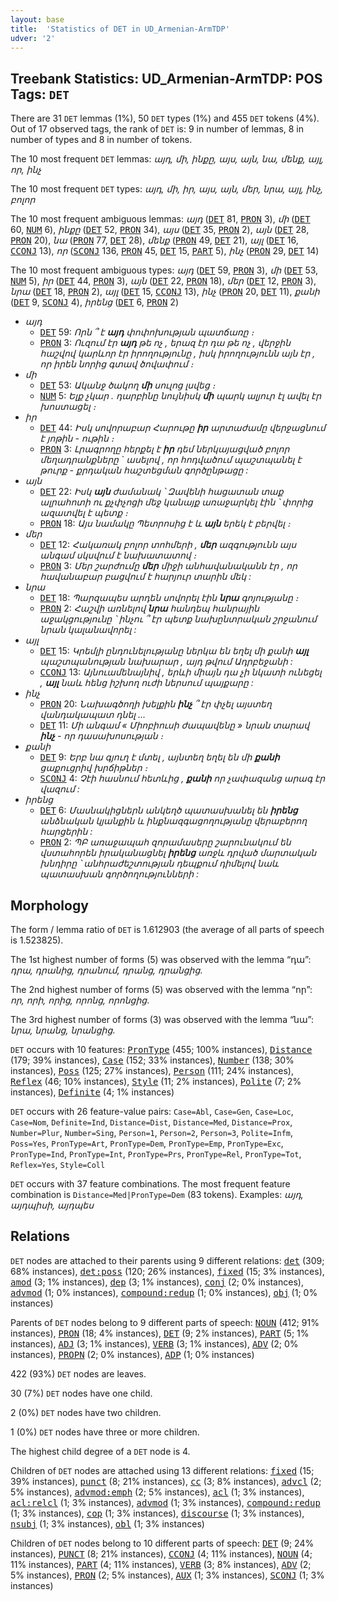 ```yaml
---
layout: base
title:  'Statistics of DET in UD_Armenian-ArmTDP'
udver: '2'
---
```


## Treebank Statistics: UD_Armenian-ArmTDP: POS Tags: `DET`

There are 31 `DET` lemmas (1%), 50 `DET` types (1%) and 455 `DET` tokens (4%).
Out of 17 observed tags, the rank of `DET` is: 9 in number of lemmas, 8 in number of types and 8 in number of tokens.

The 10 most frequent `DET` lemmas: <em>այդ, մի, ինքը, այս, այն, նա, մենք, այլ, որ, ինչ</em>

The 10 most frequent `DET` types:  <em>այդ, մի, իր, այս, այն, մեր, նրա, այլ, ինչ, բոլոր</em>

The 10 most frequent ambiguous lemmas: <em>այդ</em> (<tt><a href="hy_armtdp-pos-DET.html">DET</a></tt> 81, <tt><a href="hy_armtdp-pos-PRON.html">PRON</a></tt> 3), <em>մի</em> (<tt><a href="hy_armtdp-pos-DET.html">DET</a></tt> 60, <tt><a href="hy_armtdp-pos-NUM.html">NUM</a></tt> 6), <em>ինքը</em> (<tt><a href="hy_armtdp-pos-DET.html">DET</a></tt> 52, <tt><a href="hy_armtdp-pos-PRON.html">PRON</a></tt> 34), <em>այս</em> (<tt><a href="hy_armtdp-pos-DET.html">DET</a></tt> 35, <tt><a href="hy_armtdp-pos-PRON.html">PRON</a></tt> 2), <em>այն</em> (<tt><a href="hy_armtdp-pos-DET.html">DET</a></tt> 28, <tt><a href="hy_armtdp-pos-PRON.html">PRON</a></tt> 20), <em>նա</em> (<tt><a href="hy_armtdp-pos-PRON.html">PRON</a></tt> 77, <tt><a href="hy_armtdp-pos-DET.html">DET</a></tt> 28), <em>մենք</em> (<tt><a href="hy_armtdp-pos-PRON.html">PRON</a></tt> 49, <tt><a href="hy_armtdp-pos-DET.html">DET</a></tt> 21), <em>այլ</em> (<tt><a href="hy_armtdp-pos-DET.html">DET</a></tt> 16, <tt><a href="hy_armtdp-pos-CCONJ.html">CCONJ</a></tt> 13), <em>որ</em> (<tt><a href="hy_armtdp-pos-SCONJ.html">SCONJ</a></tt> 136, <tt><a href="hy_armtdp-pos-PRON.html">PRON</a></tt> 45, <tt><a href="hy_armtdp-pos-DET.html">DET</a></tt> 15, <tt><a href="hy_armtdp-pos-PART.html">PART</a></tt> 5), <em>ինչ</em> (<tt><a href="hy_armtdp-pos-PRON.html">PRON</a></tt> 29, <tt><a href="hy_armtdp-pos-DET.html">DET</a></tt> 14)

The 10 most frequent ambiguous types:  <em>այդ</em> (<tt><a href="hy_armtdp-pos-DET.html">DET</a></tt> 59, <tt><a href="hy_armtdp-pos-PRON.html">PRON</a></tt> 3), <em>մի</em> (<tt><a href="hy_armtdp-pos-DET.html">DET</a></tt> 53, <tt><a href="hy_armtdp-pos-NUM.html">NUM</a></tt> 5), <em>իր</em> (<tt><a href="hy_armtdp-pos-DET.html">DET</a></tt> 44, <tt><a href="hy_armtdp-pos-PRON.html">PRON</a></tt> 3), <em>այն</em> (<tt><a href="hy_armtdp-pos-DET.html">DET</a></tt> 22, <tt><a href="hy_armtdp-pos-PRON.html">PRON</a></tt> 18), <em>մեր</em> (<tt><a href="hy_armtdp-pos-DET.html">DET</a></tt> 12, <tt><a href="hy_armtdp-pos-PRON.html">PRON</a></tt> 3), <em>նրա</em> (<tt><a href="hy_armtdp-pos-DET.html">DET</a></tt> 18, <tt><a href="hy_armtdp-pos-PRON.html">PRON</a></tt> 2), <em>այլ</em> (<tt><a href="hy_armtdp-pos-DET.html">DET</a></tt> 15, <tt><a href="hy_armtdp-pos-CCONJ.html">CCONJ</a></tt> 13), <em>ինչ</em> (<tt><a href="hy_armtdp-pos-PRON.html">PRON</a></tt> 20, <tt><a href="hy_armtdp-pos-DET.html">DET</a></tt> 11), <em>քանի</em> (<tt><a href="hy_armtdp-pos-DET.html">DET</a></tt> 9, <tt><a href="hy_armtdp-pos-SCONJ.html">SCONJ</a></tt> 4), <em>իրենց</em> (<tt><a href="hy_armtdp-pos-DET.html">DET</a></tt> 6, <tt><a href="hy_armtdp-pos-PRON.html">PRON</a></tt> 2)


* <em>այդ</em>
  * <tt><a href="hy_armtdp-pos-DET.html">DET</a></tt> 59: <em>Որն ՞ է <b>այդ</b> փոփոխության պատճառը ։</em>
  * <tt><a href="hy_armtdp-pos-PRON.html">PRON</a></tt> 3: <em>Ուզում էր <b>այդ</b> թե ոչ , երազ էր դա թե ոչ , վերջին հաշվով կարևոր էր իրողությունը , իսկ իրողությունն այն էր , որ իրեն նորից գտավ ծովափում ։</em>
* <em>մի</em>
  * <tt><a href="hy_armtdp-pos-DET.html">DET</a></tt> 53: <em>Ականջ ծակող <b>մի</b> սուլոց լսվեց ։</em>
  * <tt><a href="hy_armtdp-pos-NUM.html">NUM</a></tt> 5: <em>Ելք չկար . դարբինը նույնիսկ <b>մի</b> պարկ ալյուր էլ ավել էր խոստացել ։</em>
* <em>իր</em>
  * <tt><a href="hy_armtdp-pos-DET.html">DET</a></tt> 44: <em>Իսկ սովորաբար Հարութը <b>իր</b> արտաժամը վերջացնում է յոթին - ութին ։</em>
  * <tt><a href="hy_armtdp-pos-PRON.html">PRON</a></tt> 3: <em>Լրագրողը հերքել է <b>իր</b> դեմ ներկայացված բոլոր մեղադրանքները ` ասելով , որ հոդվածում պաշտպանել է թուրք - քրդական հաշտեցման գործընթացը :</em>
* <em>այն</em>
  * <tt><a href="hy_armtdp-pos-DET.html">DET</a></tt> 22: <em>Իսկ <b>այն</b> ժամանակ ՝ Զավենի հացատան տաք ալրահոտի ու քչփչոցի մեջ կանայք առաջարկել էին ՝ փորից ազատվել է պետք ։</em>
  * <tt><a href="hy_armtdp-pos-PRON.html">PRON</a></tt> 18: <em>Այս նամակը Պետրոսից է և <b>այն</b> երեկ է բերվել ։</em>
* <em>մեր</em>
  * <tt><a href="hy_armtdp-pos-DET.html">DET</a></tt> 12: <em>Հակառակ բոլոր տոհմերի , <b>մեր</b> ազգությունն այս անգամ սկսվում է նախատատով ։</em>
  * <tt><a href="hy_armtdp-pos-PRON.html">PRON</a></tt> 3: <em>Մեր շարժումը <b>մեր</b> միջի անհավանականն էր , որ հավանաբար բացվում է հարյուր տարին մեկ :</em>
* <em>նրա</em>
  * <tt><a href="hy_armtdp-pos-DET.html">DET</a></tt> 18: <em>Պարզապես արդեն սովորել էին <b>նրա</b> գոյությանը ։</em>
  * <tt><a href="hy_armtdp-pos-PRON.html">PRON</a></tt> 2: <em>Հաշվի առնելով <b>նրա</b> հանդեպ հանրային աջակցությունը ՝ ինչու ՞ էր պետք նախընտրական շրջանում նրան կալանավորել :</em>
* <em>այլ</em>
  * <tt><a href="hy_armtdp-pos-DET.html">DET</a></tt> 15: <em>Կրեմլի ընդունելությանը ներկա են եղել մի քանի <b>այլ</b> պաշտպանության նախարար , այդ թվում Ադրբեջանի :</em>
  * <tt><a href="hy_armtdp-pos-CCONJ.html">CCONJ</a></tt> 13: <em>Այնուամենայնիվ , երևի միայն դա չի նկատի ունեցել , <b>այլ</b> նաև հենց իշխող ուժի ներսում պայքարը :</em>
* <em>ինչ</em>
  * <tt><a href="hy_armtdp-pos-PRON.html">PRON</a></tt> 20: <em>Նախագծողի խելքին <b>ինչ</b> ՞ էր փչել այստեղ վանդակապատ դնել ...</em>
  * <tt><a href="hy_armtdp-pos-DET.html">DET</a></tt> 11: <em>Մի անգամ « Միոբիուսի ժապավենը » նրան տարավ <b>ինչ</b> - որ դասախոսության ։</em>
* <em>քանի</em>
  * <tt><a href="hy_armtdp-pos-DET.html">DET</a></tt> 9: <em>Երբ նա գյուղ է մտել , այնտեղ եղել են մի <b>քանի</b> ցաքուցրիվ խրճիթներ ։</em>
  * <tt><a href="hy_armtdp-pos-SCONJ.html">SCONJ</a></tt> 4: <em>Չէի հասնում հետևից , <b>քանի</b> որ չափազանց արագ էր վազում :</em>
* <em>իրենց</em>
  * <tt><a href="hy_armtdp-pos-DET.html">DET</a></tt> 6: <em>Մասնակիցներն անկեղծ պատասխանել են <b>իրենց</b> անձնական կյանքին և ինքնազգացողությանը վերաբերող հարցերին :</em>
  * <tt><a href="hy_armtdp-pos-PRON.html">PRON</a></tt> 2: <em>ՊԲ առաջապահ զորամասերը շարունակում են վստահորեն իրականացնել <b>իրենց</b> առջև դրված մարտական խնդիրը ՝ անհրաժեշտության դեպքում դիմելով նաև պատասխան գործողությունների :</em>

## Morphology

The form / lemma ratio of `DET` is 1.612903 (the average of all parts of speech is 1.523825).

The 1st highest number of forms (5) was observed with the lemma “դա”: <em>դրա, դրանից, դրանում, դրանց, դրանցից</em>.

The 2nd highest number of forms (5) was observed with the lemma “որ”: <em>որ, որի, որից, որոնց, որոնցից</em>.

The 3rd highest number of forms (3) was observed with the lemma “նա”: <em>նրա, նրանց, նրանցից</em>.

`DET` occurs with 10 features: <tt><a href="hy_armtdp-feat-PronType.html">PronType</a></tt> (455; 100% instances), <tt><a href="hy_armtdp-feat-Distance.html">Distance</a></tt> (179; 39% instances), <tt><a href="hy_armtdp-feat-Case.html">Case</a></tt> (152; 33% instances), <tt><a href="hy_armtdp-feat-Number.html">Number</a></tt> (138; 30% instances), <tt><a href="hy_armtdp-feat-Poss.html">Poss</a></tt> (125; 27% instances), <tt><a href="hy_armtdp-feat-Person.html">Person</a></tt> (111; 24% instances), <tt><a href="hy_armtdp-feat-Reflex.html">Reflex</a></tt> (46; 10% instances), <tt><a href="hy_armtdp-feat-Style.html">Style</a></tt> (11; 2% instances), <tt><a href="hy_armtdp-feat-Polite.html">Polite</a></tt> (7; 2% instances), <tt><a href="hy_armtdp-feat-Definite.html">Definite</a></tt> (4; 1% instances)

`DET` occurs with 26 feature-value pairs: `Case=Abl`, `Case=Gen`, `Case=Loc`, `Case=Nom`, `Definite=Ind`, `Distance=Dist`, `Distance=Med`, `Distance=Prox`, `Number=Plur`, `Number=Sing`, `Person=1`, `Person=2`, `Person=3`, `Polite=Infm`, `Poss=Yes`, `PronType=Art`, `PronType=Dem`, `PronType=Emp`, `PronType=Exc`, `PronType=Ind`, `PronType=Int`, `PronType=Prs`, `PronType=Rel`, `PronType=Tot`, `Reflex=Yes`, `Style=Coll`

`DET` occurs with 37 feature combinations.
The most frequent feature combination is `Distance=Med|PronType=Dem` (83 tokens).
Examples: <em>այդ, այդպիսի, այդպես</em>


## Relations

`DET` nodes are attached to their parents using 9 different relations: <tt><a href="hy_armtdp-dep-det.html">det</a></tt> (309; 68% instances), <tt><a href="hy_armtdp-dep-det-poss.html">det:poss</a></tt> (120; 26% instances), <tt><a href="hy_armtdp-dep-fixed.html">fixed</a></tt> (15; 3% instances), <tt><a href="hy_armtdp-dep-amod.html">amod</a></tt> (3; 1% instances), <tt><a href="hy_armtdp-dep-dep.html">dep</a></tt> (3; 1% instances), <tt><a href="hy_armtdp-dep-conj.html">conj</a></tt> (2; 0% instances), <tt><a href="hy_armtdp-dep-advmod.html">advmod</a></tt> (1; 0% instances), <tt><a href="hy_armtdp-dep-compound-redup.html">compound:redup</a></tt> (1; 0% instances), <tt><a href="hy_armtdp-dep-obj.html">obj</a></tt> (1; 0% instances)

Parents of `DET` nodes belong to 9 different parts of speech: <tt><a href="hy_armtdp-pos-NOUN.html">NOUN</a></tt> (412; 91% instances), <tt><a href="hy_armtdp-pos-PRON.html">PRON</a></tt> (18; 4% instances), <tt><a href="hy_armtdp-pos-DET.html">DET</a></tt> (9; 2% instances), <tt><a href="hy_armtdp-pos-PART.html">PART</a></tt> (5; 1% instances), <tt><a href="hy_armtdp-pos-ADJ.html">ADJ</a></tt> (3; 1% instances), <tt><a href="hy_armtdp-pos-VERB.html">VERB</a></tt> (3; 1% instances), <tt><a href="hy_armtdp-pos-ADV.html">ADV</a></tt> (2; 0% instances), <tt><a href="hy_armtdp-pos-PROPN.html">PROPN</a></tt> (2; 0% instances), <tt><a href="hy_armtdp-pos-ADP.html">ADP</a></tt> (1; 0% instances)

422 (93%) `DET` nodes are leaves.

30 (7%) `DET` nodes have one child.

2 (0%) `DET` nodes have two children.

1 (0%) `DET` nodes have three or more children.

The highest child degree of a `DET` node is 4.

Children of `DET` nodes are attached using 13 different relations: <tt><a href="hy_armtdp-dep-fixed.html">fixed</a></tt> (15; 39% instances), <tt><a href="hy_armtdp-dep-punct.html">punct</a></tt> (8; 21% instances), <tt><a href="hy_armtdp-dep-cc.html">cc</a></tt> (3; 8% instances), <tt><a href="hy_armtdp-dep-advcl.html">advcl</a></tt> (2; 5% instances), <tt><a href="hy_armtdp-dep-advmod-emph.html">advmod:emph</a></tt> (2; 5% instances), <tt><a href="hy_armtdp-dep-acl.html">acl</a></tt> (1; 3% instances), <tt><a href="hy_armtdp-dep-acl-relcl.html">acl:relcl</a></tt> (1; 3% instances), <tt><a href="hy_armtdp-dep-advmod.html">advmod</a></tt> (1; 3% instances), <tt><a href="hy_armtdp-dep-compound-redup.html">compound:redup</a></tt> (1; 3% instances), <tt><a href="hy_armtdp-dep-cop.html">cop</a></tt> (1; 3% instances), <tt><a href="hy_armtdp-dep-discourse.html">discourse</a></tt> (1; 3% instances), <tt><a href="hy_armtdp-dep-nsubj.html">nsubj</a></tt> (1; 3% instances), <tt><a href="hy_armtdp-dep-obl.html">obl</a></tt> (1; 3% instances)

Children of `DET` nodes belong to 10 different parts of speech: <tt><a href="hy_armtdp-pos-DET.html">DET</a></tt> (9; 24% instances), <tt><a href="hy_armtdp-pos-PUNCT.html">PUNCT</a></tt> (8; 21% instances), <tt><a href="hy_armtdp-pos-CCONJ.html">CCONJ</a></tt> (4; 11% instances), <tt><a href="hy_armtdp-pos-NOUN.html">NOUN</a></tt> (4; 11% instances), <tt><a href="hy_armtdp-pos-PART.html">PART</a></tt> (4; 11% instances), <tt><a href="hy_armtdp-pos-VERB.html">VERB</a></tt> (3; 8% instances), <tt><a href="hy_armtdp-pos-ADV.html">ADV</a></tt> (2; 5% instances), <tt><a href="hy_armtdp-pos-PRON.html">PRON</a></tt> (2; 5% instances), <tt><a href="hy_armtdp-pos-AUX.html">AUX</a></tt> (1; 3% instances), <tt><a href="hy_armtdp-pos-SCONJ.html">SCONJ</a></tt> (1; 3% instances)

